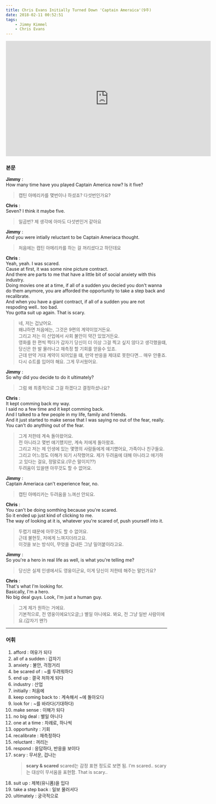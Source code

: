 ```yaml
---
title: Chris Evans Initially Turned Down 'Captain Ameraica'(9주)
date: 2018-02-11 00:52:51
tags:
    - Jimmy Kimmel
    - Chris Evans
---
```


<iframe width="640" height="360" src="https://www.youtube.com/embed/8XISNKa_q-g" frameborder="0" allow="autoplay; encrypted-media" allowfullscreen></iframe>

### 본문

**Jimmy** :  
How many time have you played Captain America now? Is it five?  
> 캡틴 아메리카를 몇번이나 하셨죠? 다섯번인가요?  

**Chris** :  
Seven? I think it maybe five.  
> 일곱번? 제 생각에 아마도 다섯번인거 같아요  

**Jimmy** :  
And you were intially reluctant to be Captain Ameriaca thought.  
> 처음에는 캡틴 아메리카를 하는 걸 꺼리셨다고 하던데요  

**Chris** :  
Yeah, yeah. I was scared.  
Cause at first, it was some nine picture contract.  
And there are parts to me that have a little bit of social anxiety with this industry.  
Doing movies one at a time, if all of a sudden you decied you don't wanna do them anymore, you are afforded the opportunity to take a step back and recalibrate.  
And when you have a giant contract, if all of a sudden you are not respoding well.. too bad.  
You gotta suit up again. That is scary.  
> 네, 저는 겁났어요.  
    왜냐하면 처음에는, 그것은 9편의 계약이었거든요.  
    그리고 저는 이 산업에서 사회 불안이 약간 있었거든요.  
    영화를 한 편씩 찍다가 갑자기 당신이 더 이상 그걸 찍고 싶지 않다고 생각했을떄,  
    당신은 한 발 물러나고 재측정 할 기회를 얻을수 있죠.  
    근데 만약 거대 계약이 되어있을 떄, 만약 반응을 제대로 못한다면...
    매우 안좋죠.  
    다시 슈트를 입어야 해요. 그게 무서웠어요.

**Jimmy** :  
So why did you decide to do it ultimately?  
> 그럼 왜 최종적으로 그걸 하겠다고 결정하셨나요?  

**Chris** :  
It kept comming back my way.  
I said no a few time and it kept comming back.  
And I talked to a few people in my life, family and friends.  
And it just started to make sense that I was saying no out of the fear, really.  
You can't do anything out of the fear.  
> 그게 저한테 계속 돌아왔어요.  
    전 아니라고 몇번 얘기헀지만, 계속 저에게 돌아왔죠.  
    그리고 저는 제 인생에 있는 몇명의 사람들에게 얘기헀어요, 가족이나 친구들요.  
    그리고 어느정도 이해가 되기 시작했어요. 제가 두려움에 대해 아니라고 애기하고 있다는 걸요, 정말로요.(무슨 말이지??)  
    두려움이 있을땐 아무것도 할 수 없어요.  

**Jimmy** :  
Captain Ameriaca can't experience fear, no.  
> 캡틴 아메리카는 두려움을 느껴선 안되요.  

**Chris** :  
You can't be doing somthing because you're scared.  
So it ended up just kind of clicking to me.  
The way of looking at it is, whatever you're scared of, push yourself into it.  
> 두렵기 떄문에 아무것도 할 수 없어요.  
    근데 불현듯, 저에게 느껴지더라고요.  
    이것을 보는 방식이, 무엇을 겁내든 그냥 밀어붙이라고요.  

**Jimmy** :  
So you're a hero in real life as well, is what you're telling me?  
> 당신은 실제 인생에서도 영웅이군요, 이게 당신이 저한테 해주는 말인가요?  

**Chris** :  
That's what I'm looking for.  
Basically, I'm a hero.  
No big deal guys. Look, I'm just a human guy.  
> 그게 제가 원하는 거에요.  
    기본적으로, 전 영웅이에요!(오글;;)
    별일 아니에요. 봐요, 전 그냥 일반 사람이에요.(갑자기 왠?)

---

### 어휘
1. afford : 여유가 되다
1. all of a sudden : 갑자기
1. anxiety : 불안, 걱정거리
1. be scared of : ~를 두려워하다
1. end up : 결국 처하게 되다
1. industry : 산업
1. initially : 처음에
1. keep coming back to : 계속해서 ~에 돌아오다
1. look for : ~를 바라다(기대하다)
1. make sense : 이해가 되다
1. no big deal : 별일 아니다
1. one at a time : 차례로, 하나씩
1. opportunity : 기회
1. recalibrate : 재측정하다
1. reluctant : 꺼리는
1. respond : 응답하다, 반응을 보이다
1. scary : 무서운, 겁나는
    > **scary & scared**
    scared는 감정 표현 정도로 보면 됨. I'm scared..
    scary는 대상이 무서움을 표현함. That is scary..
1. suit up : 제복(유니폼)을 입다
1. take a step back : 일보 물러서다
1. ultimately : 궁극적으로